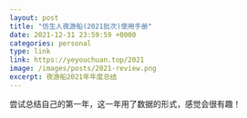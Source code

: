 ```yaml
---
layout: post
title: "仿生人夜游船(2021批次)使用手册"
date: 2021-12-31 23:59:59 +0000
categories: personal
type: link
link: https://yeyouchuan.top/2021
image: /images/posts/2021-review.png
excerpt: 夜游船2021年年度总结
---
```


尝试总结自己的第一年，这一年用了数据的形式，感觉会很有趣！